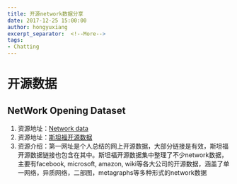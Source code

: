 ```yaml
---
title: 开源network数据分享
date: 2017-12-25 15:00:00
author: hongyuxiang
excerpt_separator:  <!--More-->
tags:
- Chatting
---
```


# 开源数据

## NetWork Opening Dataset

1. 资源地址：[Network data](http://www-personal.umich.edu/~mejn/netdata/)
2. 资源地址：[斯坦福开源数据](http://snap.stanford.edu/data/egonets-Facebook.html)
3. 资源介绍：第一网址是个人总结的网上开源数据，大部分链接是有效，斯坦福开源数据链接也包含在其中。斯坦福开源数据集中整理了不少network数据，主要有facebook, microsoft, amazon, wiki等各大公司的开源数据，涵盖了单一网络，异质网络，二部图，metagraphs等多种形式的network数据